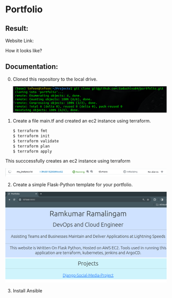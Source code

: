 # Portfolio

Result:
----------------------------

Website Link:

How it looks like?


Documentation:
----------------------------


0. Cloned this repository to the local drive.

    ![Repo](/images/repo_clone.png)  
1. Create a file main.tf and created an ec2 instance using terraform.

    ```
    $ terraform fmt
    $ terraform init
    $ terraform validate
    $ terraform plan
    $ terraform apply
    
    ```
This succcessfully creates an ec2 instance using terraform

![instance](/images/instance_init.png)
    
2. Create a simple Flask-Python template for your portfolio.

![template](/images/template.png)

3. Install Ansible

